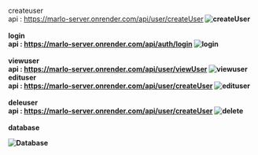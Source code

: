 createuser <br/>
api : https://marlo-server.onrender.com/api/user/createUser<b/>
![createUser](https://user-images.githubusercontent.com/97933338/209044130-422de722-1540-4087-bc05-ba083ccd44bf.png)<br/>
<br/>
login <br/>
api : https://marlo-server.onrender.com/api/auth/login<b/>
![login](https://user-images.githubusercontent.com/97933338/209044143-0c463377-cfd2-499f-a637-bfaa9a61cbbc.png)<br/>
<br/>
viewuser<br/>
api : https://marlo-server.onrender.com/api/user/viewUser<b/>
![viewuser](https://user-images.githubusercontent.com/97933338/209044147-7b187b92-d1f7-46ce-9586-37a4c7053e23.png)
<br/>
edituser<br/>
api : https://marlo-server.onrender.com/api/user/createUser<b/>
![edituser](https://user-images.githubusercontent.com/97933338/209044140-87f7e50f-fbfc-47a9-a6a9-59a12bb445e5.png)<br/>
<br/>
deleuser</br>
api : https://marlo-server.onrender.com/api/user/createUser<b/>
![delete](https://user-images.githubusercontent.com/97933338/209044136-88b883ce-eda0-4143-acd3-fdeca8b01da1.png)<br/>
<br/>
database<br/>

![Database](https://user-images.githubusercontent.com/97933338/209044133-8ff3b16c-81e7-4822-b9e3-0fb3bcde58eb.png)<br/>




